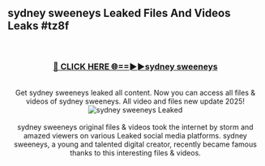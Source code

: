 ## sydney sweeneys Leaked Files And Videos Leaks #tz8f
<br>
<div align="center">
<h3><a href="https://watchclip.my.id/sydney sweeneys" rel="nofollow">🔴 CLICK HERE 🌐==►►sydney sweeneys</a></h3>
<br>
Get sydney sweeneys leaked all content. Now you can access all files & videos of sydney sweeneys. All video and files new update 2025!
<br>
<a href="https://watchclip.my.id/sydney sweeneys" rel="nofollow" data-target="animated-image.originalLink"><img src="https://i.ibb.co.com/WyWwxjT/player-gif2.gif" alt="sydney sweeneys Leaked" style="max-width: 100%; display: inline-block;" data-target="animated-image.originalImage"></a>
<br><br>
sydney sweeneys original files & videos took the internet by storm and amazed viewers on various Leaked social media platforms. sydney sweeneys, a young and talented digital creator, recently became famous thanks to this interesting files & videos.
</div>
<br>